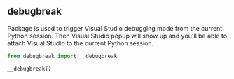 ## debugbreak

Package is used to trigger Visual Studio debugging mode from the current Python session.
Then Visual Studio popup will show up and you'll be able to attach Visual Studio to the current Python session.

```python
from debugbreak import __debugbreak

__debugbreak()
```
